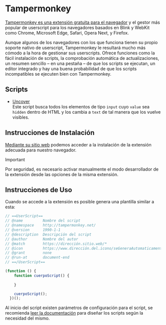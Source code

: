 # Tampermonkey
[Tampermonkey es una extensión gratuita para el navegador](https://www.tampermonkey.net/) y el gestor más popular de userscript para los navegadores basados en Blink y WebKit como Chrome, Microsoft Edge, Safari, Opera Next, y Firefox.

Aunque algunos de los navegadores con los que funciona tienen su propio soporte nativo de userscript, Tampermonkey le resultará mucho más cómodo a la hora de gestionar sus userscripts. Ofrece funciones como la fácil instalación de scripts, la comprobación automática de actualizaciones, un resumen sencillo – en una pestaña – de que los scripts se ejecutan, un editor integrado y hay una buena probabilidad de que los scripts incompatibles se ejecuten bien con Tampermonkey.

## Scripts
* [Uncover](/Tampermonkey/unhide.js)  
    Este script busca todos los elementos de tipo `input` cuyo `value` sea `hidden` dentro de HTML y los cambia a `text` de tal manera que los vuelve visibles.


## Instrucciones de Instalación
[Mediante su sitio web](https://www.tampermonkey.net/) podemos acceder a la instalación de la extensión adecuada para nuestro navegador.

> [!IMPORTANT]
> Por seguridad, es necesario activar manualmente el modo desarrollador de la extensión desde las opciones de la misma extensión.

## Instrucciones de Uso

Cuando se accede a la extensión es posible genera una plantilla similar a esta:
```javascript
// ==UserScript==
// @name         Nombre del script
// @namespace    http://tampermonkey.net/
// @version      1990-1-1
// @description  Descripción del script
// @author       Nombre del autor
// @match        https://dirección.sitio.web/*
// @icon         https://www.dirección.del.icono/seGeneraAutomaticamente
// @grant        none
// @run-at       document-end
// ==/UserScript==

(function () {
    function cuerpoScript() {
        
    }

    cuerpoScript();
  })();

```
Al inicio del script existen parámetros de configuración para el script, se recomienda [leer la documentación](https://www.tampermonkey.net/documentation.php) para diseñar los scripts según la necesidad del mismo.
